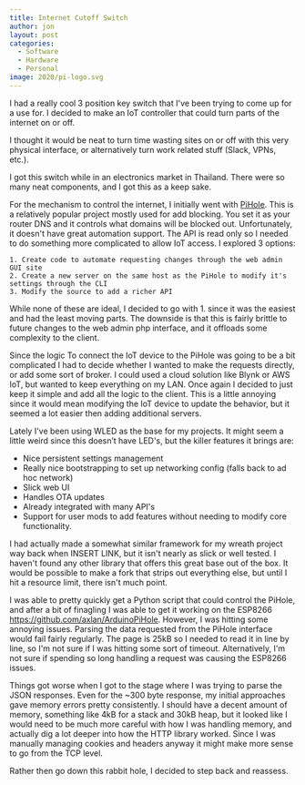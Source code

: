 ```yaml
---
title: Internet Cutoff Switch
author: jon
layout: post
categories:
  - Software
  - Hardware
  - Personal
image: 2020/pi-logo.svg
---
```


I had a really cool 3 position key switch that I've been trying to come up for a use for. I decided to make an IoT controller that could turn parts of the internet on or off.

I thought it would be neat to turn time wasting sites on or off with this very physical interface, or alternatively turn work related stuff (Slack, VPNs, etc.).

I got this switch while in an electronics market in Thailand. There were so many neat components, and I got this as a keep sake.

For the mechanism to control the internet, I initially went with [PiHole](https://pi-hole.net/). This is a relatively popular project mostly used for add blocking. You set it as your router DNS and it controls what domains will be blocked out. Unfortunately, it doesn't have great automation support. The API is read only so I needed to do something more complicated to allow IoT access. I explored 3 options:

	1. Create code to automate requesting changes through the web admin GUI site
	2. Create a new server on the same host as the PiHole to modify it's settings through the CLI
	3. Modify the source to add a richer API 

While none of these are ideal, I decided to go with 1. since it was the easiest and had the least moving parts. The downside is that this is fairly brittle to future changes to the web admin php interface, and it offloads some complexity to the client.

Since the logic To connect the IoT device to the PiHole was going to be a bit complicated I had to decide whether I wanted to make the requests directly, or add some sort of broker. I could used a cloud solution like Blynk or AWS IoT, but wanted to keep everything on my LAN. Once again I decided to just keep it simple and add all the logic to the client. This is a little annoying since it would mean modifying the IoT device to update the behavior, but it seemed a lot easier then adding additional servers.

Lately I've been using WLED as the base for my projects. It might seem a little weird since this doesn’t have LED's, but the killer features it brings are:
 * Nice persistent settings management
 * Really nice bootstrapping to set up networking config (falls back to ad hoc network)
 * Slick web UI
 * Handles OTA updates
 * Already integrated with many API's
 * Support for user mods to add features without needing to modify core functionality.

I had actually made a somewhat similar framework for my wreath project way back when INSERT LINK, but it isn't nearly as slick or well tested. I haven't found any other library that offers this great base out of the box. It would be possible to make a fork that strips out everything else, but until I hit a resource limit, there isn't much point. 

I was able to pretty quickly get a Python script that could control the PiHole, and after a bit of finagling I was able to get it working on the ESP8266 <https://github.com/axlan/ArduinoPiHole>. However, I was hitting some annoying issues. Parsing the data requested from the PiHole interface would fail fairly regularly. The page is 25kB so I needed to read it in line by line, so I'm not sure if I was hitting some sort of timeout. Alternatively, I'm not sure if spending so long handling a request was causing the ESP8266 issues.

Things got worse when I got to the stage where I was trying to parse the JSON responses. Even for the ~300 byte response, my initial approaches gave memory errors pretty consistently. I should have a decent amount of memory, something like 4kB for a stack and 30kB heap, but it looked like I would need to be much more careful with how I was handling memory, and actually dig a lot deeper into how the HTTP library worked. Since I was manually managing cookies and headers anyway it might make more sense to go from the TCP level.

Rather then go down this rabbit hole, I decided to step back and reassess.

